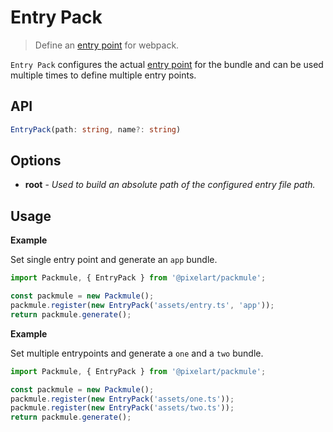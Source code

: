 # Entry Pack
> Define an [entry point](https://webpack.js.org/configuration/entry-context/#entry) for webpack.

`Entry Pack` configures the actual [entry point](https://webpack.js.org/concepts/#entry)
for the bundle and can be used multiple times to define multiple entry points.

## API
```ts
EntryPack(path: string, name?: string)
```

## Options
* **root** - *Used to build an absolute path of the configured entry file path.*

## Usage

**Example**

Set single entry point and generate an `app` bundle.

```ts
import Packmule, { EntryPack } from '@pixelart/packmule';

const packmule = new Packmule();
packmule.register(new EntryPack('assets/entry.ts', 'app'));
return packmule.generate();
```

**Example**

Set multiple entrypoints and generate a `one` and a `two` bundle.

```ts
import Packmule, { EntryPack } from '@pixelart/packmule';

const packmule = new Packmule();
packmule.register(new EntryPack('assets/one.ts'));
packmule.register(new EntryPack('assets/two.ts'));
return packmule.generate();
```
